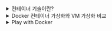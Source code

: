 <details>
<summary>컨테이너 기술이란?</summary>
<div markdown="1">

### 컨테이너 기술
- 컨테이너는 애플리케이션을 언제든 실행 가능하도록 필요한 모든 요소들을 하나의 런타임 환경으로 패키징한 논리적 공간
    - Docker에서 Dockerfile을 사용해서 빌드한 이미지
- 애플리케이션과 종속 항목을 하나로 묶어 실행하게 해주는 운영 시스템을 가상화한 경량의 격리된 프로세스
    - MicroVM이라고도 함
    - OS 수준의 가상화 제공
    - stateless : 다른 컨테이너에 영량을 주지 않는 독립성을 가짐
- 로컬이나 온프레미스, 클라우드에서 언제든지 빠르고 효율적으로 배포 가능 및 높은 확장성을 가지고 있다.
- 서버 구성, OS 설치, 네트워크, 개발 도구 구성과 같은 반복적이고 불편한 작업에 시간을 낭비하지 않고 개발자는 애플리케이션 개발 그 자체에 집중할 수 있다.
    - 개발, 테스트, 운영을 모두 같은 환경에서 실현할 수 있다.
    -  Snowflake: 눈송이 서버
       - 개발, 테스트, 운영 서버가 모두 조금씩 다른 서버를 의미

   
### 컨테이너 특징
- 개발한 최소한의 이미지를 통해 실행되므로 경량
    - 컨테이너 이미지 생성의 Best Practice 중 하나는 이미지 경량화
        - MSA에 적합하다.
- 언제든 프로세스 수준의 속도로 빠르게 실행 가능하며 한번에 여러 개의 컨테이너를 동시에 실행 가능
    - 컨테이너 오케스트레이션
    - Docker에서는 docker compose를 통해 구현
- 개인, 온프레미스, 클라우드 환경이든 어떤 OS, 어떤 환경에서도 동작 가능한 이식성을 가지고 있다.
- 컨테이너 자체의 환경에 대한 관리만 요구되므로 지속적인 서버관리 비용을 절감할 수 있다.
    - 애플리케이션에 포인트를 잡아 관리
    - 플랫폼에 집중할 수 있다.
- 개발팀과 운영팀의 업무 분리로 각자의 업무와 세분화된 관리에 집중할 수 있다.
    - DevOps Workflow 구성에 최적
    - 운영팀 : 개발팀에서 원하는 이미지를 빌드, 인프라 제공, 개발팀의 이미지를 관리, CICD
    - 개발팀 : 운영팀에서 제공하는 인프라에 소스를 올림.

### 컨테이너 사례

- 대규모 애플리케이션 서비스, 여러 기업의 다양한 애플리케이션 환경, 모바일 앱 서비스
    - 구글 웹, 앱 서비스
        - 일주일에 업다운하는 컨테이너 수가 20억개 정도
    - 에어비앤비 추천 서비스
    - 넷플릭스 추천 서비스
    - 당근마켓 딥러닝 기반 추천 서비스
    - 엔씨소프트 게임 서비스
    - 삼성전자 헬스 케이 서비스
    - 타다 배차 서비스
    - 토스 금융 서비스

### 컨테이너 타입

- 컨테이너 패키징 메커니즘
    - 시스템
    - 애플리케이션
    - 라우터
- 시스템 or OS 컨테이너
    - 호스트 OS 위에 Ubuntu와 같은 배포판 리눅스 이미지를 통해 배포되는 컨테이너
    - 또다른 VM 형태이며 내부에 다양한 애플리케이션 및 라이브러리 도구를 설치, 실행 가능
    - LXC, LXD, OpenVZ, Linux VServer, BSD Jails
- 애플리케이션 컨테이너
    - Docker 컨테이너의 주요 목적
    - 단일 애플리케이션 실행을 위해 해당 서비스를 패키징하고 실행하도록 설계
        - 일반적인 OS의 경우 PID 1는 SystemD 프로세스이지만 애플리케이션 컨테이너의 경우 대상 서비스를 의미한다.
        - nginx 컨테이너의 PID 1은 nginx이다.
    - 3-tier 애플리케이션 같은 경우 각 tier(frontend-backend-DB)를 개별 컨테이너로 실행하여 연결
    - Docker container Runtime, Rocker

### Docker

- 여러 계층의 애플리케이션를 컨테이너로 분리, 연결하여 실행하는 MSA 아키텍처 프로젝트에 유용
    - 각 컨테이너를 API를 사용해서 연결
- 애플리케이션의 인프라를 이미지로 제공
    - Public or Private하게 공유 가능
    - Github과 유사한 방식(open share)의 Docker Hub에서 제공
        - AWS ECR, GCP GCR에서도 같은 기능 제공
- 제공된 이미지를 기반으로 애플리케이션 서비스를 제공 및 컨테이너화 가능
    1. 애플리케이션 인프라 구성 - Dockerfile
    2. 애플리케이션 패키징 - Docker Image
    3. 이미지 공유 - Docker Hub
    4. 애플리케이션 배포 - Docker Container
</div>
</details>
   
<details>
<summary>Docker 컨테이너 가상화와 VM 가상화 비교 </summary>
<div markdown="1">

### 가상화

- 일반적으로 서버, 스토리지, 네트워크, 애플리케이션 등을 가상화
    - 하드웨어 리소스의 효율적 사용
    - 효율적인 자원 활용, 자동화된 IT 관리, 빠른 재해 복구
- 물리적인 하드웨어 유지 관리 대신 소프트웨어저그올 추상화된 가상화를 통해 제한된 부분을 쉽게 관리 유지
- 하이퍼바이저 기반의 가상머신을 통해 수생
    - Vmware
    - VirtualBox

### 컨테이너 가상화 vs VM 가상화

- 공통점
    - 실행하고자 하는 애플리케이션 프로세스 및 종속성, 소스 등을 이미지화 하여 HostOS와 격리된 환경 제공
    - OCI
- 차이점
    - VM 가상화는 실제 HostOS와 같은 별도의 GuestOS+Kernel를 두고 원하는 애플리케이션을 설치하는 하드웨어 수준의 가상화
        - 부팅이 필요
    - 컨테이너 가상화는 VM 가상화에 비해 경량이면서 HostOS의 커널을 공유하는 OS 수준의 가상화
        - 별도의 커널이 필요없어 경량이다.
        - Docker 명령 몇 줄로 바로 실행가능
- 컨테이너 가상화는 원하는 애플리케이션 환경을 빠르게 번들링하여 패키징

### 컨테이너화 기술

- 리눅스 컨테이너 기술은 LXC(Linux Container)를 이용한 시스템 컨테이너화로 시작
    - OS 수준의 가상화 도구
    - cgroup, namespace 등의 커널 기술을 공유하여 컨테이너에 제공
- 컨테이너 기반 Docker는 초기에 LXC를 활용해 컨테이너를 생성
    - 지속적인 발전으로 containerd, runC를 이용하는 방식으로 변경
    - runC : 커널 기술의 공유를 통해 컨테이너 생성을 지원
    - containerd : 생성된 컨테이너의 라이프사이클 관리를 지원
    - dockerd : 사용자 환경에서 명령을 전달
</div>
</details>

<details>
<summary>Play with Docker</summary>
<div markdown="1">

### Docker 컨테이너 놀이터

[Play with Docker | Docker](https://www.docker.com/play-with-docker/)

- Docker가 웹에서 제공하는 인스턴스 형태의 Docker 랩실을 제공
- 한 인스턴스 당 4시간이며 무료

### 사용

1. Docker Hub 계정으로 로그인한 후 세션에서 새로운 인스턴스 추가
    
    ![play_with_docker](/images/play_with_docker.png)
    
2. 터미널에서 docker 명령 테스트
</div>
</details>